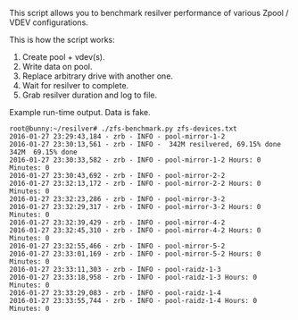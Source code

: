 This script allows you to benchmark resilver performance of various Zpool / VDEV configurations. 

This is how the script works:
1. Create pool + vdev(s).
2. Write data on pool.
3. Replace arbitrary drive with another one. 
4. Wait for resilver to complete.
5. Grab resilver duration and log to file.

Example run-time output. Data is fake.

    root@bunny:~/resilver# ./zfs-benchmark.py zfs-devices.txt 
    2016-01-27 23:29:43,184 - zrb - INFO - pool-mirror-1-2
    2016-01-27 23:30:13,561 - zrb - INFO -  342M resilvered, 69.15% done    342M  69.15% done
    2016-01-27 23:30:33,582 - zrb - INFO - pool-mirror-1-2 Hours: 0 Minutes: 0
    2016-01-27 23:30:43,692 - zrb - INFO - pool-mirror-2-2
    2016-01-27 23:32:13,172 - zrb - INFO - pool-mirror-2-2 Hours: 0 Minutes: 0
    2016-01-27 23:32:23,286 - zrb - INFO - pool-mirror-3-2
    2016-01-27 23:32:29,317 - zrb - INFO - pool-mirror-3-2 Hours: 0 Minutes: 0
    2016-01-27 23:32:39,429 - zrb - INFO - pool-mirror-4-2
    2016-01-27 23:32:45,310 - zrb - INFO - pool-mirror-4-2 Hours: 0 Minutes: 0
    2016-01-27 23:32:55,466 - zrb - INFO - pool-mirror-5-2
    2016-01-27 23:33:01,169 - zrb - INFO - pool-mirror-5-2 Hours: 0 Minutes: 0
    2016-01-27 23:33:11,303 - zrb - INFO - pool-raidz-1-3
    2016-01-27 23:33:18,958 - zrb - INFO - pool-raidz-1-3 Hours: 0 Minutes: 0
    2016-01-27 23:33:29,083 - zrb - INFO - pool-raidz-1-4
    2016-01-27 23:33:55,744 - zrb - INFO - pool-raidz-1-4 Hours: 0 Minutes: 0

